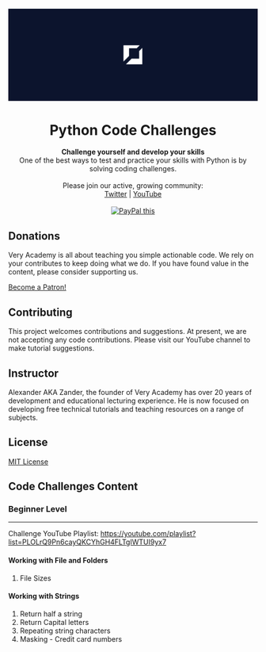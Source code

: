 ![veryacademy](/logo.png)

<div align="center">
  <h1>Python Code Challenges</h1>
</div>

<div align="center">
  <strong>
  Challenge yourself and develop your skills
  </strong>
</div>

<div align="center">
  One of the best ways to test and practice your skills with Python is by solving coding challenges.
</div>

<br>

<div align="center">
  Please join our active, growing community: <br>
  <a href="https://twitter.com/VeryAcademy">Twitter</a>
  <span> | </span>
  <a href="https://www.youtube.com/veryacademy">YouTube</a>
</div>

<br>

<div align="center">
<a href="https://www.paypal.com/donate?hosted_button_id=W55GVT4UPXPYE" 
target="_blank">
<img src="https://www.paypalobjects.com/en_GB/i/btn/btn_donate_SM.gif" alt="PayPal this" 
title="PayPal – The safer, easier way to pay online!" border="0" />
</a>
</div>

## Donations
Very Academy is all about teaching you simple actionable code. We rely on your contributes to keep doing what we do. If you have found value in the content, please consider supporting us.

<a href="https://www.patreon.com/bePatron?u=69834971" data-patreon-widget-type="become-patron-button">Become a Patron!</a>

## Contributing
This project welcomes contributions and suggestions. At present, we are not accepting any code contributions. Please visit our YouTube channel to make tutorial suggestions.

## Instructor
Alexander AKA Zander, the founder of Very Academy has over 20 years of development and educational lecturing experience. He is now focused on developing free technical tutorials and teaching resources on a range of subjects.

## License
[MIT License](LICENSE)

## Code Challenges Content

### Beginner Level
---

Challenge YouTube Playlist: https://youtube.com/playlist?list=PLOLrQ9Pn6cayQKCYhGH4FLTgIWTUI9yx7

#### Working with File and Folders
1. File Sizes
#### Working with Strings
1. Return half a string
2. Return Capital letters
3. Repeating string characters
4. Masking - Credit card numbers

